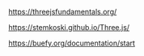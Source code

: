 https://threejsfundamentals.org/

https://stemkoski.github.io/Three.js/

https://buefy.org/documentation/start
